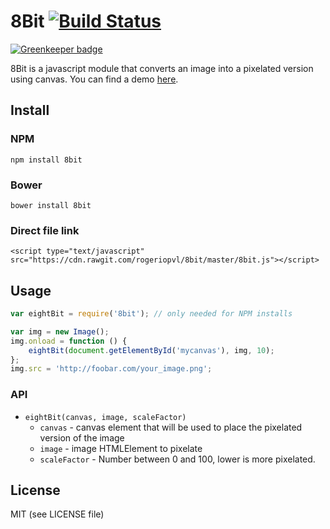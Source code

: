 # 8Bit [![Build Status](https://travis-ci.org/rogeriopvl/8bit.svg)](https://travis-ci.org/rogeriopvl/8bit)

[![Greenkeeper badge](https://badges.greenkeeper.io/rogeriopvl/8bit.svg)](https://greenkeeper.io/)

8Bit is a javascript module that converts an image into a pixelated version using canvas.
You can find a demo [here](https://jsfiddle.net/fLajrmun/2/).

## Install

### NPM

    npm install 8bit

### Bower

    bower install 8bit

### Direct file link

    <script type="text/javascript" src="https://cdn.rawgit.com/rogeriopvl/8bit/master/8bit.js"></script>

## Usage

```javascript
var eightBit = require('8bit'); // only needed for NPM installs

var img = new Image();
img.onload = function () {
    eightBit(document.getElementById('mycanvas'), img, 10);
};
img.src = 'http://foobar.com/your_image.png';
```

### API

- `eightBit(canvas, image, scaleFactor)`
    - `canvas` - canvas element that will be used to place the pixelated version of the image
    - `image` - image HTMLElement to pixelate
    - `scaleFactor` - Number between 0 and 100, lower is more pixelated.

## License

MIT (see LICENSE file)
